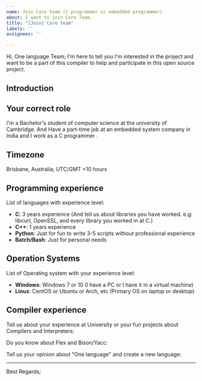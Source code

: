 ```yaml
---
name: Join Care team (C programmer or embedded programmer)
about: I want to join Core Team.
title: "[Join] Core team"
labels: ''
assignees: ''

---
```


Hi, One language Team;
I'm here to tell you I'm interested in the project and want to be a part of this compiler to help and participate in this open source project.

## Introduction
<!-- Please introduce yourself and your professional experience in maximum of 5 sentences. -->

## Your correct role
I'm a Bachelor's student of computer science at the university of Cambridge.
And Have a part-time job at an embedded system company in India and I work as a C programmer .

## Timezone
<!-- Please write your timezone and location if possible. -->
Brisbane, Australia; UTC/GMT +10 hours

## Programming experience
List of languages with experience level:
<!-- Please remove and change the following languages name and description -->
<!-- All the following information is just an example and it's not a MUST, you have to fill this with your situation. -->

- **C**: 3 years experience (And tell us about libraries you have worked. e.g: libcurl, OpenSSL, and every library you worked in at C.)
- **C++**: 1 years experience
- **Python**: Just for fun to write 3-5 scripts without professional experience
- **Batch/Bash**: Just for personal needs

## Operation Systems
<!-- Why we ask about OS, Because maybe we need a test on a special OS target and we can easily mention you for that. Thank you for your following. -->

List of Operating system with your experience level:
<!-- Please remove and change the following OS name and description -->

- **Windows**: Windows 7 or 10 (I have a PC or I have it in a virtual machine)
- **Linux**: CentOS or Ubuntu or Arch, etc (Primary OS on laptop or desktop)

## Compiler experience

Tell us about your experience at University or your fun projects about Compilers and Interpreters:
<!-- Please write here -->
<!-- Please share all of your projects and repositories in this field if you have something. -->


Do you know about Flex and Bison/Yacc:
<!-- Please write here -->

Tell us your opinion about "One language" and create a new language:
<!-- Please write here -->

-----------

<!--
We need your idea and experience to shape the feature and syntax of "One language". So we are ready to talk to each other and help to project step by step.
-->

Best Regards;
